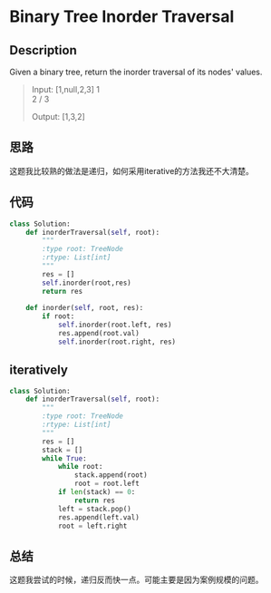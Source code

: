 # Binary Tree Inorder Traversal

## Description

Given a binary tree, return the inorder traversal of its nodes' values.

> Input: [1,null,2,3]
>   1
>    \
>     2
>    /
>   3
>
> Output: [1,3,2]

## 思路

这题我比较熟的做法是递归，如何采用iterative的方法我还不大清楚。

## 代码

``` python
class Solution:
    def inorderTraversal(self, root):
        """
        :type root: TreeNode
        :rtype: List[int]
        """
        res = []
        self.inorder(root,res)
        return res
        
    def inorder(self, root, res):
        if root:
            self.inorder(root.left, res)
            res.append(root.val)
            self.inorder(root.right, res)
```

## iteratively

``` python
class Solution:
    def inorderTraversal(self, root):
        """
        :type root: TreeNode
        :rtype: List[int]
        """
        res = []
        stack = []
        while True:
            while root:
                stack.append(root)
                root = root.left
            if len(stack) == 0:
                return res
            left = stack.pop()
            res.append(left.val)
            root = left.right
```

## 总结

这题我尝试的时候，递归反而快一点。可能主要是因为案例规模的问题。